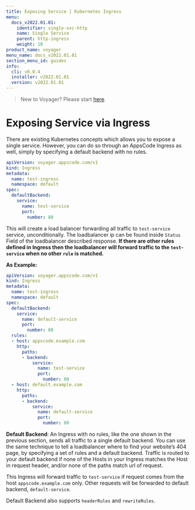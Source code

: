 ```yaml
---
title: Exposing Service | Kubernetes Ingress
menu:
  docs_v2022.01.01:
    identifier: single-svc-http
    name: Single Service
    parent: http-ingress
    weight: 10
product_name: voyager
menu_name: docs_v2022.01.01
section_menu_id: guides
info:
  cli: v0.0.4
  installer: v2022.01.01
  version: v2022.01.01
---
```


> New to Voyager? Please start [here](/docs/v2022.01.01/concepts/overview).

# Exposing Service via Ingress

There are existing Kubernetes concepts which allows you to expose a single service. However, you can do so
through an AppsCode Ingress as well, simply by specifying a default backend with no rules.

```yaml
apiVersion: voyager.appscode.com/v1
kind: Ingress
metadata:
  name: test-ingress
  namespace: default
spec:
  defaultBackend:
    service:
      name: test-service
      port:
        number: 80
```

This will create a load balancer forwarding all traffic to `test-service` service, unconditionally. The
loadbalancer ip can be found inside `Status` Field of the loadbalancer described response. **If there are other
rules defined in Ingress then the loadbalancer will forward traffic to the `test-service` when no other `rule` is
matched.**

**As Example:**

```yaml
apiVersion: voyager.appscode.com/v1
kind: Ingress
metadata:
  name: test-ingress
  namespace: default
spec:
  defaultBackend:
    service:
      name: default-service
      port:
        number: 80
  rules:
  - host: appscode.example.com
    http:
      paths:
      - backend:
          service:
            name: test-service
            port:
              number: 80
  - host: default.example.com
    http:
      paths:
      - backend:
          service:
            name: default-service
            port:
              number: 80
```
**Default Backend**: An Ingress with no rules, like the one shown in the previous section, sends all
traffic to a single default backend. You can use the same technique to tell a loadbalancer
where to find your website’s 404 page, by specifying a set of rules and a default backend.
Traffic is routed to your default backend if none of the Hosts in your Ingress matches the Host in
request header, and/or none of the paths match url of request.

This Ingress will forward traffic to `test-service` if request comes from the host `appscode.example.com` only.
Other requests will be forwarded to default backend, `default-service`.

Default Backend also supports `headerRules` and `rewriteRules`.
